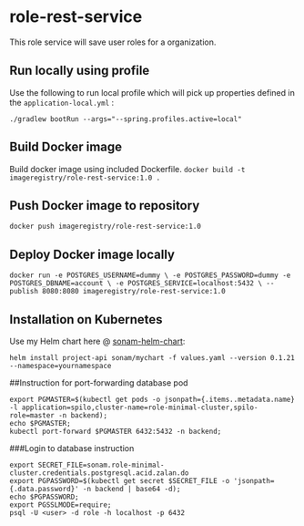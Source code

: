 # role-rest-service
This role service will save user roles for a organization.

## Run locally using profile
Use the following to run local profile which will pick up properties defined in the `application-local.yml` :


```
./gradlew bootRun --args="--spring.profiles.active=local"
```

 
## Build Docker image
Build docker image using included Dockerfile.
`docker build -t imageregistry/role-rest-service:1.0 .` 

## Push Docker image to repository
`docker push imageregistry/role-rest-service:1.0`

## Deploy Docker image locally
`docker run -e POSTGRES_USERNAME=dummy \
 -e POSTGRES_PASSWORD=dummy -e POSTGRES_DBNAME=account \
  -e POSTGRES_SERVICE=localhost:5432 \
 --publish 8080:8080 imageregistry/role-rest-service:1.0`


## Installation on Kubernetes
Use my Helm chart here @ [sonam-helm-chart](https://github.com/sonamsamdupkhangsar/sonam-helm-chart):

```
helm install project-api sonam/mychart -f values.yaml --version 0.1.21 --namespace=yournamespace
```

##Instruction for port-forwarding database pod
```
export PGMASTER=$(kubectl get pods -o jsonpath={.items..metadata.name} -l application=spilo,cluster-name=role-minimal-cluster,spilo-role=master -n backend); 
echo $PGMASTER;
kubectl port-forward $PGMASTER 6432:5432 -n backend;
```

###Login to database instruction
```
export SECRET_FILE=sonam.role-minimal-cluster.credentials.postgresql.acid.zalan.do
export PGPASSWORD=$(kubectl get secret $SECRET_FILE -o 'jsonpath={.data.password}' -n backend | base64 -d);
echo $PGPASSWORD;
export PGSSLMODE=require;
psql -U <user> -d role -h localhost -p 6432

```